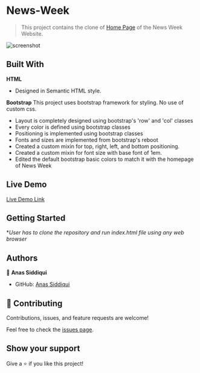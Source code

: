 # News-Week

> This project contains the clone of [Home Page](https://www.newsweek.com/) of the News Week Website.

![screenshot](./assets/images/app_screenshot.png)


## Built With

**HTML**
- Designed in Semantic HTML style.


**Bootstrap**
This project uses bootstrap framework for styling. No use of custom css. 
- Layout is completely designed using bootstrap's 'row' and 'col' classes
- Every color is defined using bootstrap classes
- Positioning is implemented using bootstrap classes
- Fonts and sizes are implemented from bootstrap's reboot
- Created a custom mixin for top, right, left, and bottom positioning. 
- Created a custom mixin for font size with base font of 1em.
- Edited the default bootstrap basic colors to match it with the homepage of News Week



## Live Demo

[Live Demo Link](https://smcommits.github.io/News-Week/)


## Getting Started

**User has to clone the repository and run index.html file using any web browser*


## Authors

👤 **Anas Siddiqui**

- GitHub: [Anas Siddiqui](https://github.com/smcommits)

## 🤝 Contributing

Contributions, issues, and feature requests are welcome!

Feel free to check the [issues page](issues/).

## Show your support

Give a ⭐️ if you like this project!
